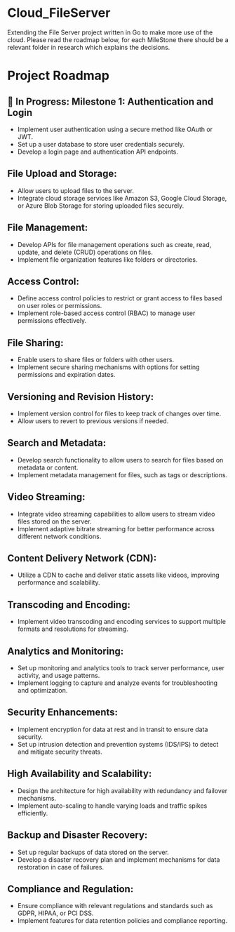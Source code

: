 # Cloud_FileServer
Extending the File Server project written in Go to make more use of the cloud. Please read the roadmap below, for each MileStone there should be a relevant folder in research which explains the decisions.


# Project Roadmap

## 🚀 In Progress: Milestone 1: Authentication and Login
- Implement user authentication using a secure method like OAuth or JWT.
- Set up a user database to store user credentials securely.
- Develop a login page and authentication API endpoints.

## File Upload and Storage:
- Allow users to upload files to the server.
- Integrate cloud storage services like Amazon S3, Google Cloud Storage, or Azure Blob Storage for storing uploaded files securely.

## File Management:
- Develop APIs for file management operations such as create, read, update, and delete (CRUD) operations on files.
- Implement file organization features like folders or directories.

## Access Control:
- Define access control policies to restrict or grant access to files based on user roles or permissions.
- Implement role-based access control (RBAC) to manage user permissions effectively.

## File Sharing:
- Enable users to share files or folders with other users.
- Implement secure sharing mechanisms with options for setting permissions and expiration dates.

## Versioning and Revision History:
- Implement version control for files to keep track of changes over time.
- Allow users to revert to previous versions if needed.

## Search and Metadata:
- Develop search functionality to allow users to search for files based on metadata or content.
- Implement metadata management for files, such as tags or descriptions.

## Video Streaming:
- Integrate video streaming capabilities to allow users to stream video files stored on the server.
- Implement adaptive bitrate streaming for better performance across different network conditions.

## Content Delivery Network (CDN):
- Utilize a CDN to cache and deliver static assets like videos, improving performance and scalability.

## Transcoding and Encoding:
- Implement video transcoding and encoding services to support multiple formats and resolutions for streaming.

## Analytics and Monitoring:
- Set up monitoring and analytics tools to track server performance, user activity, and usage patterns.
- Implement logging to capture and analyze events for troubleshooting and optimization.

## Security Enhancements:
- Implement encryption for data at rest and in transit to ensure data security.
- Set up intrusion detection and prevention systems (IDS/IPS) to detect and mitigate security threats.

## High Availability and Scalability:
- Design the architecture for high availability with redundancy and failover mechanisms.
- Implement auto-scaling to handle varying loads and traffic spikes efficiently.

## Backup and Disaster Recovery:
- Set up regular backups of data stored on the server.
- Develop a disaster recovery plan and implement mechanisms for data restoration in case of failures.

## Compliance and Regulation:
- Ensure compliance with relevant regulations and standards such as GDPR, HIPAA, or PCI DSS.
- Implement features for data retention policies and compliance reporting.